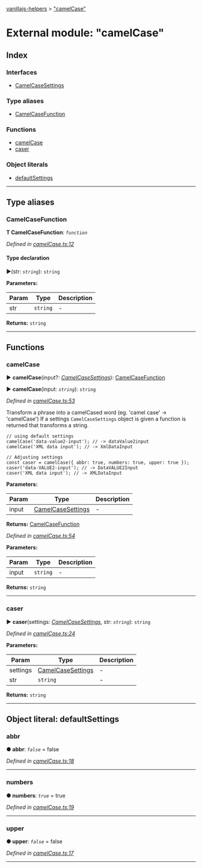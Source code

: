 [vanillajs-helpers](../README.md) > ["camelCase"](../modules/_camelcase_.md)



# External module: "camelCase"

## Index

### Interfaces

* [CamelCaseSettings](../interfaces/_camelcase_.camelcasesettings.md)


### Type aliases

* [CamelCaseFunction](_camelcase_.md#camelcasefunction)


### Functions

* [camelCase](_camelcase_.md#camelcase)
* [caser](_camelcase_.md#caser)


### Object literals

* [defaultSettings](_camelcase_.md#defaultsettings)



---
## Type aliases
<a id="camelcasefunction"></a>

###  CamelCaseFunction

**Τ CamelCaseFunction**:  *`function`* 

*Defined in [camelCase.ts:12](https://github.com/Tokimon/vanillajs-helpers/blob/cf259dc/camelCase.ts#L12)*


#### Type declaration
►(str: *`string`*): `string`



**Parameters:**

| Param | Type | Description |
| ------ | ------ | ------ |
| str | `string`   |  - |





**Returns:** `string`






___


## Functions
<a id="camelcase"></a>

###  camelCase

► **camelCase**(input?: *[CamelCaseSettings](../interfaces/_camelcase_.camelcasesettings.md)*): [CamelCaseFunction](_camelcase_.md#camelcasefunction)

► **camelCase**(input: *`string`*): `string`



*Defined in [camelCase.ts:53](https://github.com/Tokimon/vanillajs-helpers/blob/cf259dc/camelCase.ts#L53)*



Transform a phrase into a camelCased word (eg. 'camel case' -> 'camelCase') If a settings `CamelCaseSettings` object is given a function is returned that transforms a string.

    // using default settings
    camelCase('data-value2-input'); // -> dataValue2input
    camelCase('XML data input'); // -> XmlDataInput
    
    // Adjusting settings
    const caser = camelCase({ abbr: true, numbers: true, upper: true });
    caser('data-VALUE2-input'); // -> DataVALUE2Input
    caser('XML data input'); // -> XMLDataInput


**Parameters:**

| Param | Type | Description |
| ------ | ------ | ------ |
| input | [CamelCaseSettings](../interfaces/_camelcase_.camelcasesettings.md)   |  - |





**Returns:** [CamelCaseFunction](_camelcase_.md#camelcasefunction)



*Defined in [camelCase.ts:54](https://github.com/Tokimon/vanillajs-helpers/blob/cf259dc/camelCase.ts#L54)*



**Parameters:**

| Param | Type | Description |
| ------ | ------ | ------ |
| input | `string`   |  - |





**Returns:** `string`





___

<a id="caser"></a>

###  caser

► **caser**(settings: *[CamelCaseSettings](../interfaces/_camelcase_.camelcasesettings.md)*, str: *`string`*): `string`



*Defined in [camelCase.ts:24](https://github.com/Tokimon/vanillajs-helpers/blob/cf259dc/camelCase.ts#L24)*



**Parameters:**

| Param | Type | Description |
| ------ | ------ | ------ |
| settings | [CamelCaseSettings](../interfaces/_camelcase_.camelcasesettings.md)   |  - |
| str | `string`   |  - |





**Returns:** `string`





___


<a id="defaultsettings"></a>

## Object literal: defaultSettings


<a id="defaultsettings.abbr"></a>

###  abbr

**●  abbr**:  *`false`*  = false

*Defined in [camelCase.ts:18](https://github.com/Tokimon/vanillajs-helpers/blob/cf259dc/camelCase.ts#L18)*





___
<a id="defaultsettings.numbers"></a>

###  numbers

**●  numbers**:  *`true`*  = true

*Defined in [camelCase.ts:19](https://github.com/Tokimon/vanillajs-helpers/blob/cf259dc/camelCase.ts#L19)*





___
<a id="defaultsettings.upper"></a>

###  upper

**●  upper**:  *`false`*  = false

*Defined in [camelCase.ts:17](https://github.com/Tokimon/vanillajs-helpers/blob/cf259dc/camelCase.ts#L17)*





___


